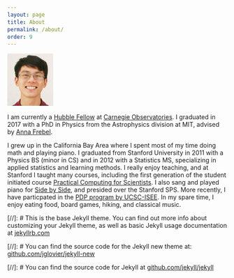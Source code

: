 ```yaml
---
layout: page
title: About
permalink: /about/
order: 9
---
```


![Alex Ji](/img/alexji.jpg)

I am currently a [Hubble Fellow](http://www.stsci.edu/institute/smo/fellowships/hubble) at [Carnegie Observatories](http://obs.carnegiescience.edu/).
I graduated in 2017 with a PhD in Physics from the Astrophysics division at MIT, advised by [Anna Frebel](http://web.mit.edu/physics/people/faculty/frebel_anna.html).

I grew up in the California Bay Area where I spent most of my time doing math and playing piano. 
I graduated from Stanford University in 2011 with a Physics BS (minor in CS) and in 2012 with a Statistics MS, specializing in applied statistics and learning methods.
I really enjoy teaching, and at Stanford I taught many courses, including the first generation of the student initiated course [Practical Computing for Scientists](https://web.stanford.edu/class/physics91SI/). 
I also sang and played piano for [Side by Side](http://sidebyside.stanford.edu/), and presided over the Stanford SPS.
More recently, I have particpated in the [PDP program by UCSC-ISEE](https://isee.ucsc.edu/programs/pdp/index.html).
In my spare time, I enjoy eating food, board games, hiking, and classical music.


[//]: # This is the base Jekyll theme. You can find out more info about customizing your Jekyll theme, as well as basic Jekyll usage documentation at [jekyllrb.com](http://jekyllrb.com/)

[//]: # You can find the source code for the Jekyll new theme at: [github.com/jglovier/jekyll-new](https://github.com/jglovier/jekyll-new)

[//]: # You can find the source code for Jekyll at [github.com/jekyll/jekyll](https://github.com/jekyll/jekyll)
